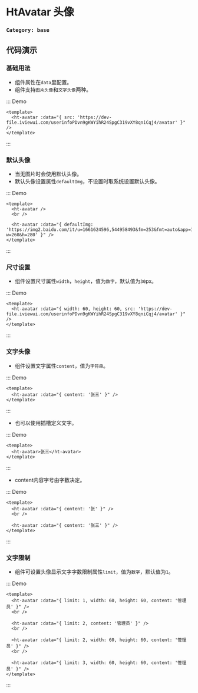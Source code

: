 # HtAvatar 头像

### `Category: base`


## 代码演示


### 基础用法

- 组件属性在`data`里配置。
- 组件支持`图片头像`和`文字头像`两种。

::: Demo
```vue demo
<template>
  <ht-avatar :data="{ src: 'https://dev-file.iviewui.com/userinfoPDvn9gKWYihR24SpgC319vXY8qniCqj4/avatar' }" />
</template>
```
:::


### 默认头像

- 当无图片时会使用默认头像。
- 默认头像设置属性`defaultImg`，不设置时取系统设置默认头像。

::: Demo
```vue demo
<template>
  <ht-avatar />
  <br />

  <ht-avatar :data="{ defaultImg: 'https://img2.baidu.com/it/u=1661624596,544958493&fm=253&fmt=auto&app=138&f=JPEG?w=260&h=280' }" />
</template>
```
:::


### 尺寸设置

- 组件设置尺寸属性`width`，`height`，值为`数字`，默认值为`30`px。


::: Demo
```vue demo
<template>
  <ht-avatar :data="{ width: 60, height: 60, src: 'https://dev-file.iviewui.com/userinfoPDvn9gKWYihR24SpgC319vXY8qniCqj4/avatar' }" />
</template>
```
:::


### 文字头像


- 组件设置文字属性`content`，值为`字符串`。


::: Demo
```vue demo
<template>
  <ht-avatar :data="{ content: '张三' }" />
</template>
```
:::

- 也可以使用插槽定义文字。


::: Demo
```vue demo
<template>
  <ht-avatar>张三</ht-avatar>
</template>
```
:::

- content内容字号由字数决定。


::: Demo
```vue demo
<template>
  <ht-avatar :data="{ content: '张' }" />
  <br />

  <ht-avatar :data="{ content: '张三' }" />
</template>
```
:::


### 文字限制

- 组件可设置头像显示文字字数限制属性`limit`，值为`数字`，默认值为`1`。


::: Demo
```vue demo
<template>
  <ht-avatar :data="{ limit: 1, width: 60, height: 60, content: '管理员' }" />
  <br />

  <ht-avatar :data="{ limit: 2, content: '管理员' }" />
  <br />

  <ht-avatar :data="{ limit: 2, width: 60, height: 60, content: '管理员' }" />
  <br />

  <ht-avatar :data="{ limit: 3, width: 60, height: 60, content: '管理员' }" />
</template>
```
:::